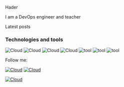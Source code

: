 Hader

I am a DevOps engineer and teacher 

Latest posts

### Technologies and tools
![Cloud](https://img.shields.io/badge/GCP-blue?style=for-the-badge&logo=gcp)
![Cloud](https://img.shields.io/badge/AWS-orange?style=for-the-badge&logo=aws)
![Cloud](https://img.shields.io/badge/Rackspace-090909?style=for-the-badge&logo=Rackspace)
![Cloud](https://img.shields.io/badge/Aquia-9cf?style=for-the-badge&logo=Aquia)
![tool](https://img.shields.io/badge/Ansible-090909?style=for-the-badge&logo=ansible)
![tool](https://img.shields.io/badge/Terraform-blueviolet?style=for-the-badge&logo=Terraform)
![tool](https://img.shields.io/badge/Akamai-blue?style=for-the-badge&logo=Akamai)

Follow me:

[![Cloud](https://img.shields.io/badge/instagram-ffffff?style=for-the-badge&logo=instagram)](https://www.instagram.com/maksym_peretiatko/)
[![Cloud](https://img.shields.io/badge/Telegram-ffffff?style=for-the-badge&logo=telegram)](https://t.me/peretiatko_maksym)

[![Cloud](https://img.shields.io/badge/linkedin-blue?style=for-the-badge&logo=linkedin)](https://www.linkedin.com/in/maksym-peretiatko-93b036175/) 